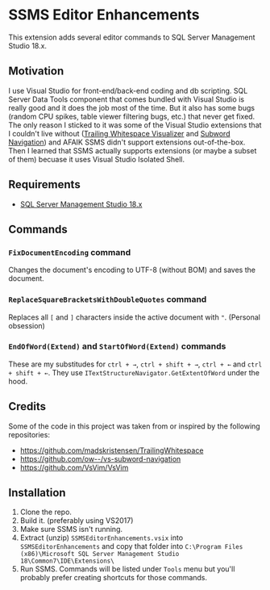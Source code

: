# SSMS Editor Enhancements

This extension adds several editor commands to SQL Server Management Studio 18.x.

## Motivation

I use Visual Studio for front-end/back-end coding and db scripting. SQL Server Data Tools component that comes bundled with Visual Studio is really good and it does the job most of the time. But it also has some bugs (random CPU spikes, table viewer filtering bugs, etc.) that never get fixed. The only reason I sticked to it was some of the Visual Studio extensions that I couldn't live without ([Trailing Whitespace Visualizer](https://marketplace.visualstudio.com/items?itemName=MadsKristensen.TrailingWhitespaceVisualizer) and [Subword Navigation](https://marketplace.visualstudio.com/items?itemName=OlleWestman.SubwordNavigation)) and AFAIK SSMS didn't support extensions out-of-the-box. Then I learned that SSMS actually supports extensions (or maybe a subset of them) becuase it uses Visual Studio Isolated Shell.

## Requirements

* [SQL Server Management Studio 18.x](https://docs.microsoft.com/en-us/sql/ssms/download-sql-server-management-studio-ssms)

## Commands

### `FixDocumentEncoding` command

Changes the document's encoding to UTF-8 (without BOM) and saves the document.

### `ReplaceSquareBracketsWithDoubleQuotes` command

Replaces all `[` and `]` characters inside the active document with `"`. (Personal obsession)

### `EndOfWord(Extend)` and `StartOfWord(Extend)` commands

These are my substitudes for `ctrl + →`, `ctrl + shift + →`, `ctrl + ←` and `ctrl + shift + ←`. They use `ITextStructureNavigator.GetExtentOfWord` under the hood.

## Credits

Some of the code in this project was taken from or inspired by the following repositories:

* https://github.com/madskristensen/TrailingWhitespace
* https://github.com/ow--/vs-subword-navigation
* https://github.com/VsVim/VsVim

## Installation

1. Clone the repo.
2. Build it. (preferably using VS2017)
3. Make sure SSMS isn't running.
4. Extract (unzip) `SSMSEditorEnhancements.vsix` into `SSMSEditorEnhancements` and copy that folder into `C:\Program Files (x86)\Microsoft SQL Server Management Studio 18\Common7\IDE\Extensions\`
5. Run SSMS. Commands will be listed under `Tools` menu but you'll probably prefer creating shortcuts for those commands.
